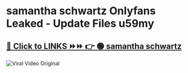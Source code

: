 
 # samantha schwartz Onlyfans Leaked - Update Files u59my

## <h2><a href="https://clipsfans.com/samantha_schwartz&ref=git">🔗 Click to LINKS ⏩⏩ 👉 🟢 samantha schwartz </a></h2>

<a href="https://clipsfans.com/samantha_schwartz&ref=git" rel="nofollow" data-target="animated-image.originalLink"><img src="https://i.ibb.co.com/xMMVF88/686577567.gif" alt="Viral Video Original" style="max-width: 100%; display: inline-block;" data-target="animated-image.originalImage"></a>

